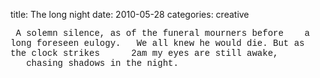 title: The long night
date: 2010-05-28
categories: creative


<span style="font-family: Courier New, Courier, monospace;">
&nbsp;A solemn silence, as of the  
funeral mourners before  
&nbsp;&nbsp;&nbsp;a long foreseen eulogy.  
&nbsp;&nbsp;We all knew he would die.  
But as the clock strikes  
&nbsp;&nbsp;&nbsp;&nbsp;&nbsp;2am  
my eyes are still awake,  
&nbsp;&nbsp;&nbsp;chasing shadows in the night.
</span>